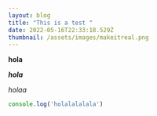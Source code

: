 ```yaml
---
layout: blog
title: "This is a test "
date: 2022-05-16T22:33:18.529Z
thumbnail: /assets/images/makeitreal.png
---
```

**hola** 



***hola***



*holaa*

```javascript
console.log('holalalalala')
```
